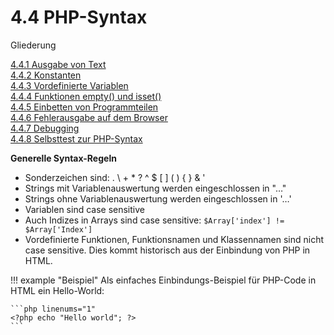 # 4.4 PHP-Syntax

Gliederung

[4.4.1 Ausgabe von Text](4.4.1AusgabevonText.md)<br>
[4.4.2 Konstanten](4.4.2Konstanten.md)<br>
[4.4.3 Vordefinierte Variablen](4.4.3VordefinierteVariablen.md)<br>
[4.4.4 Funktionen empty() und isset()](4.4.4Funktionenemptyundisset.md)<br>
[4.4.5 Einbetten von Programmteilen](4.4.5EinbettenvonProgrammteilen.md)<br>
[4.4.6 Fehlerausgabe auf dem Browser](4.4.6FehlerausgabeanfdenBrowser.md)<br>
[4.4.7 Debugging](4.4.7Debugging.md)<br>
[4.4.8 Selbsttest zur PHP-Syntax](4.4.8SelbsttestzurPHP-Syntax.md)


**Generelle Syntax-Regeln**

- Sonderzeichen sind: . \ + * ? ^ $ [ ] ( ) { } & '
- Strings mit Variablenauswertung werden eingeschlossen in "…"
- Strings ohne Variablenauswertung werden eingeschlossen in '…'
- Variablen sind case sensitive
- Auch Indizes in Arrays sind case sensitive: `$Array['index'] !=  $Array['Index']`
- Vordefinierte Funktionen, Funktionsnamen und Klassennamen sind nicht case sensitive. Dies kommt historisch aus der Einbindung von PHP in HTML.

!!! example "Beispiel"
    Als einfaches Einbindungs-Beispiel für PHP-Code in HTML ein Hello-World:

    ```php linenums="1"
    <?php echo "Hello world"; ?>
    ```
